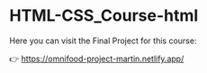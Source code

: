 # HTML-CSS_Course-html

Here you can visit the Final Project for this course:

   👉 https://omnifood-project-martin.netlify.app/
